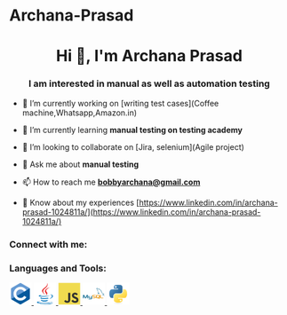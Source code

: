 # Archana-Prasad
<h1 align="center">Hi 👋, I'm Archana Prasad</h1>
<h3 align="center">I am interested in manual as well as automation testing</h3>

- 🔭 I’m currently working on [writing test cases](Coffee machine,Whatsapp,Amazon.in)

- 🌱 I’m currently learning **manual testing on testing academy**

- 👯 I’m looking to collaborate on [Jira, selenium](Agile project)

- 💬 Ask me about **manual testing**

- 📫 How to reach me **bobbyarchana@gmail.com**

- 📄 Know about my experiences [https://www.linkedin.com/in/archana-prasad-1024811a/](https://www.linkedin.com/in/archana-prasad-1024811a/)

<h3 align="left">Connect with me:</h3>
<p align="left">
</p>

<h3 align="left">Languages and Tools:</h3>
<p align="left"> <a href="https://www.cprogramming.com/" target="_blank" rel="noreferrer"> <img src="https://raw.githubusercontent.com/devicons/devicon/master/icons/c/c-original.svg" alt="c" width="40" height="40"/> </a> <a href="https://www.java.com" target="_blank" rel="noreferrer"> <img src="https://raw.githubusercontent.com/devicons/devicon/master/icons/java/java-original.svg" alt="java" width="40" height="40"/> </a> <a href="https://developer.mozilla.org/en-US/docs/Web/JavaScript" target="_blank" rel="noreferrer"> <img src="https://raw.githubusercontent.com/devicons/devicon/master/icons/javascript/javascript-original.svg" alt="javascript" width="40" height="40"/> </a> <a href="https://www.mysql.com/" target="_blank" rel="noreferrer"> <img src="https://raw.githubusercontent.com/devicons/devicon/master/icons/mysql/mysql-original-wordmark.svg" alt="mysql" width="40" height="40"/> </a> <a href="https://www.python.org" target="_blank" rel="noreferrer"> <img src="https://raw.githubusercontent.com/devicons/devicon/master/icons/python/python-original.svg" alt="python" width="40" height="40"/> </a> </p>
